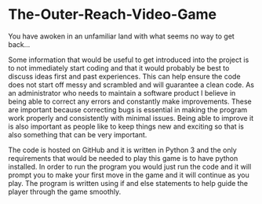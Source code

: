 # The-Outer-Reach-Video-Game
You have awoken in an unfamiliar land with what seems no way to get back...

Some information that would be useful to get introduced into the project is to not immediately start 
coding and that it would probably be best to discuss ideas first and past experiences.
This can help ensure the code does not start off messy and scrambled and will guarantee a clean code.
As an administrator who needs to maintain a software product I believe in being able to correct
any errors and constantly make improvements. These are important because correcting bugs is essential in making the program
work properly and consistently with minimal issues.
Being able to improve it is also important as people like to keep things new and exciting
so that is also something that can be very important.

The code is hosted on GitHub and it is written in Python 3 and the only requirements that would be needed to
play this game is to have python installed. In order to run the program you would just run the code and it will
prompt you to make your first move in the game and it will continue as you play. The program is written using if
and else statements to help guide the player through the game smoothly. 
